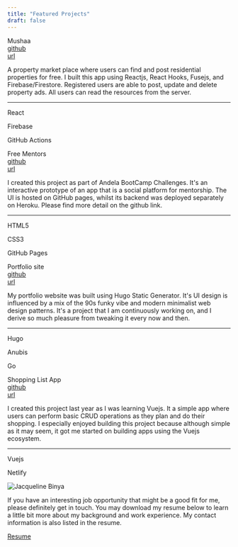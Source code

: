 ```yaml
---
title: "Featured Projects"
draft: false
---
```


<!-- <a href="https://jackiebinya.github.io/free-mentors-challenge-final/UI/" target="_blank" class="social-link">
      <image src="https://res.cloudinary.com/di70zcupa/image/upload/v1588093965/Jacqueline%20Binya%20Website%20Assets/Free_Mentors_wwcsfx.png" width = "500px" height = "300px" alt="Image Preveiw of Freementors project"> 
</a>
<div class="project-desc">
    <h2>Free Mentors</h2>
    <p>HTML5, Javascript E6, CSS3</p>
</div>  -->

<div class="project-container">
  <div class="project-wrapper">
    <div class="project-headliner">
      <div> 
      <span class="project-title">Mushaa</span>
      </div>
      <div class="project-external-links">
        <div class="project-github">
          <a class="article-link" href="https://github.com/JackieBinya/musha"  target="_blank" >github</a>
        </div>
        <div class="project-url">
        <a class="article-link" href="https://musha-000.firebaseapp.com/"  target="_blank">url</a>
        </div>
      </div>
  </div>
  <p class="project-description">
   A property market place where users can find and post residential properties for free. I built this app using Reactjs, React Hooks, Fusejs, and Firebase/Firestore. Registered users are able to post, update and delete property ads. All users can read the resources from the server.
  </p>
  <hr>
  <div class="project-stack">
    <p>React</p>
    <p>Firebase</p>
    <p>GitHub Actions</p>
  </div>
  </div>

  <div class="project-wrapper">
    <div class="project-headliner">
      <div> 
      <span class="project-title">Free Mentors</span>
      </div>
      <div class="project-external-links">
        <div class="project-github">
          <a class="article-link" href="https://github.com/JackieBinya/free-mentors-challenge-final"  target="_blank">github</a>
        </div>
        <div class="project-url">
        <a class="article-link"  href="https://jackiebinya.github.io/free-mentors-challenge-final/UI/"  target="_blank">url</a>
        </div>
      </div>
  </div>
  <p class="project-description">
 I created this project as part of Andela BootCamp Challenges. It's an interactive prototype of an app that is a social platform for mentorship. The UI is hosted on GitHub pages, whilst its backend was deployed separately on Heroku. Please find more detail on the github link.
  </p>
  <hr>
  <div class="project-stack">
    <p>HTML5</p>
    <p>CSS3</p>
    <p>GitHub Pages</p>
  </div>
  </div>

  <div class="project-wrapper">
    <div class="project-headliner">
      <div> 
      <span class="project-title">Portfolio site</span>
      </div>
      <div class="project-external-links">
        <div class="project-github">
          <a class="article-link" href="https://github.com/JackieBinya/jacqueline-binya-website"  target="_blank">github</a>
        </div>
        <div class="project-url">
          <a class="article-link" href="https://jackiebinya.github.io/"  target="_blank">url</a>
        </div>
     </div>
  </div>
  <p class="project-description">
 My portfolio website was built using Hugo Static Generator. It's UI design is influenced by a mix of the 90s funky vibe and modern minimalist web design patterns. It's a project that I am continuously working on, and I derive so much pleasure from tweaking it every now and then.
  </p>
  <hr>
  <div class="project-stack">
    <p>Hugo </p>
    <p>Anubis</p>
    <p>Go</p>
  </div>
  </div>

  <div class="project-wrapper">
    <div class="project-headliner">
      <div> 
      <span class="project-title">Shopping List App</span>
      </div>
      <div class="project-external-links">
        <div class="project-github">
          <a class="article-link" href="https://github.com/JackieBinya/shopping-list-app"  target="_blank">github</a>
        </div>
        <div class="project-url">
          <a class="article-link" href="https://youthful-wescoff-90f50a.netlify.app/"  target="_blank">url</a>
        </div>
     </div>
  </div>
  <p class="project-description">
 I created this project last year as I was learning Vuejs. It a simple app where users can perform basic CRUD operations as they plan and do their shopping. I especially enjoyed building this project because although simple as it may seem, it got me started on building apps using the Vuejs ecosystem.
  </p>
  <hr>
  <div class="project-stack">
    <p>Vuejs</p>
    <p>Netlify</p>
  </div>
  </div>
</div>
<section class="job-marketing">
  <div class="job-marketing-image_container">
    <img class="job-marketing_image" src="/images/me.jpg" alt="Jacqueline Binya">
  </div>

  <div class="job-marketing_inner">
    <p>
     If you have an interesting job opportunity that might be a good fit for me, please definitely get in touch. You may download my resume below to learn a little bit more about my background and work experience. My contact information is also listed in the resume.
    </p>
    <a  class="article-link" href="/resume/JacquelineBinya-CV.pdf" download="Jacqueline-Binya-Resume">Resume</a>
  </div>
</section>